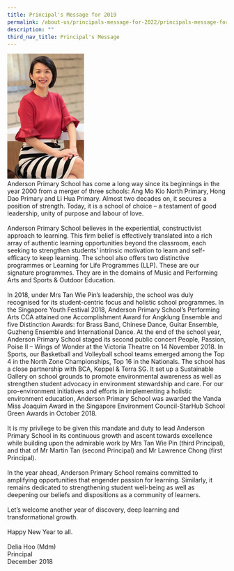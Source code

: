 ```yaml
---
title: Principal's Message for 2019
permalink: /about-us/principals-message-for-2022/principals-message-for-2019
description: ""
third_nav_title: Principal's Message
---
```

<img src="/images/Principal%20-%20Mdm%20Delia%20Hoo%20V2.png" style="width:35%">
<div class="mid mCustomScrollbar _mCS_1">
<div id="mCSB_1" class="mCustomScrollBox mCS-rounded-dark mCSB_vertical mCSB_inside" tabindex="0">
<div id="mCSB_1_container" class="mCSB_container" dir="ltr">
<div class="pagecontent_box">
<div id="_ptod_49215" class="description ive_editable ive_ptod ive_content">
<div>Anderson Primary School has come a long way since its beginnings in the year 2000 from a merger of three schools: Ang Mo Kio North Primary, Hong Dao Primary and Li Hua Primary. Almost two decades on, it secures a position of strength. Today, it is a school of choice &ndash; a testament of good leadership, unity of purpose and labour of love.&nbsp;</div>
<div>&nbsp;</div>
<div>Anderson Primary School believes in the experiential, constructivist approach to learning. This firm belief is effectively translated into a rich array of authentic learning opportunities beyond the classroom, each seeking to strengthen students&rsquo; intrinsic motivation to learn and self-efficacy to keep learning. The school also offers two distinctive programmes or Learning for Life Programmes (LLP). These are our signature programmes. They are in the domains of Music and Performing Arts and Sports &amp; Outdoor Education.&nbsp;</div>
<div>&nbsp;</div>
<div>In 2018, under Mrs Tan Wie Pin&rsquo;s leadership, the school was duly recognised for its student-centric focus and holistic school programmes. In the Singapore Youth Festival 2018, Anderson Primary School&rsquo;s Performing Arts CCA attained one Accomplishment Award for Angklung Ensemble and five Distinction Awards: for Brass Band, Chinese Dance, Guitar Ensemble, Guzheng Ensemble and International Dance. At the end of the school year, Anderson Primary School staged its second public concert People, Passion, Poise II &ndash; Wings of Wonder at the Victoria Theatre on 14 November 2018. In Sports, our Basketball and Volleyball school teams emerged among the Top 4 in the North Zone Championships, Top 16 in the Nationals. The school has a close partnership with BCA, Keppel &amp; Terra SG. It set up a Sustainable Gallery on school grounds to promote environmental awareness as well as strengthen student advocacy in environment stewardship and care. For our pro-environment initiatives and efforts in implementing a holistic environment education, Anderson Primary School was awarded the Vanda Miss Joaquim Award in the Singapore Environment Council-StarHub School Green Awards in October 2018.&nbsp;</div>
<div>&nbsp;</div>
<div>It is my privilege to be given this mandate and duty to lead Anderson Primary School in its continuous growth and ascent towards excellence while building upon the admirable work by Mrs Tan Wie Pin (third Principal), and that of Mr Martin Tan (second Principal) and Mr Lawrence Chong (first Principal).&nbsp;</div>
<div>&nbsp;</div>
<div>In the year ahead, Anderson Primary School remains committed to amplifying opportunities that engender passion for learning. Similarly, it remains dedicated to strengthening student well-being as well as deepening our beliefs and dispositions as a community of learners.&nbsp;</div>
<div>&nbsp;</div>
<div>Let&rsquo;s welcome another year of discovery, deep learning and transformational growth.</div>
<div>&nbsp;</div>
<div>Happy New Year to all.</div>
<div>&nbsp;</div>
<div>Delia Hoo (Mdm)</div>
<div>Principal</div>
<div>December 2018</div>